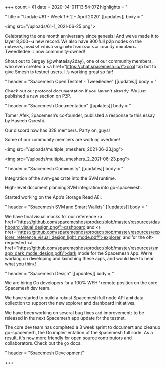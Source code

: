 +++
count = 61
date = 2020-04-01T13:54:07Z
highlights = "<p></p>"
title = "Update #61 - Week 1 + 2 - April 2020"
[[updates]]
body = "<p><img src=\"/uploads/61-1_2021-06-25.png\"></p><p>Celebrating the one month anniversary since genesis! And we’ve made it to layer 8,300--a new record. We also have 800 full p2p nodes on the network, most of which originate from our community members. Tweedledee is now community-owned!</p><p>Shout out to Sergey (@whataday2day), one of our community members, who even created a <a href=\"https://chat.spacemesh.io/\">cool tap bot</a> to give Smesh to testnet users. It’s working great so far!</p>"
header = "Spacemesh Open Testnet - Tweedledee"
[[updates]]
body = "<p>Check out our protocol documentation if you haven’t already. We just published a new section on P2P.</p>"
header = "Spacemesh Documentation"
[[updates]]
body = "<p>Tomer Afek, Spacemesh’s co-founder, published a response to this essay by Haseeb Qureshi.</p><p>Our discord now has 328 members. Party on, guys!</p><p>Some of our community members are working overtime!</p><p><img src=\"/uploads/multiple_smeshers_2021-06-23.jpg\"></p><p><img src=\"/uploads/multiple_smeshers_2_2021-06-23.png\"></p>"
header = "Spacemesh Community"
[[updates]]
body = "<p>Integration of the svm-gas crate into the SVM runtime.</p><p>High-level document planning SVM integration into go-spacemesh.</p><p>Started working on the App’s Storage Read ABI.</p>"
header = "Spacemesh SVM and Smart Wallets"
[[updates]]
body = "<p>We have final visual mocks for our reference <a href=\"https://github.com/spacemeshos/product/blob/master/resources/dashboard_visual_design.png\">dashboard</a> and <a href=\"https://github.com/spacemeshos/product/blob/master/resources/explorer_reference_visual_design_light_mode.pdf\">explorer</a>, and for the oft-requested <a href=\"https://github.com/spacemeshos/product/blob/master/resources/smapp_dark_mode_design.pdf\">dark mode</a> for the Spacemesh App. We’re working on developing and launching these apps, and would love to hear what you think!</p>"
header = "Spacemesh Design"
[[updates]]
body = "<p>We are hiring Go developers for a 100% WFH / remote position on the core Spacemesh dev team.</p><p>We have started to build a robust Spacemesh full node API and data collection to support the new explorer and dashboard initiatives.</p><p>We have been working on several bug fixes and improvements to be released in the next Spacemesh app update for the testnet.</p><p>The core dev team has completed a 3 week sprint to document and cleanup go-spacemesh, the Go implementation of the Spacemesh full node. As a result, it's now more friendly for open source contributors and collaborators. Check out the go docs.</p>"
header = "Spacemesh Development"

+++

